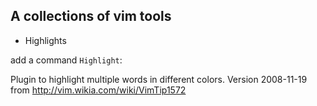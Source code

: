 A collections of vim tools
-------

* Highlights

add a command `Highlight`:

Plugin to highlight multiple words in different colors.
Version 2008-11-19 from http://vim.wikia.com/wiki/VimTip1572